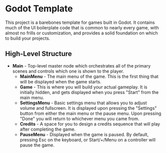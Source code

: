 # Godot Template

This project is a barebones template for games built in Godot. It contains much
of the UI boilerplate code that is common to nearly every game, with almost no
frills or customization, and provides a solid foundation on which to build your
projects.

## High-Level Structure

- **Main** - Top-level master node which orchestrates all of the primary scenes
and controls which one is shown to the player.
  - **MainMenu** - The main menu of the game. This is the first thing that will
  be displayed when the game starts.
  - **Game** - This is where you will build your actual gameplay. It is
  initially hidden, and gets displayed when you press "Start" from the main
  menu.
  - **SettingsMenu** - Basic settings menu that allows you to adjust volume and
  fullscreen. It is displayed upon pressing the "Settings" button from either
  the main menu or the pause menu. Upon pressing "Done" you will return to
  whichever menu you came from.
  - **Credits** - A space for you to design a credits sequence that will play
  after completing the game.
  - **PauseMenu** - Displayed when the game is paused. By default, pressing Esc
  on the keyboard, or Start/+/Menu on a controller will pause the game.